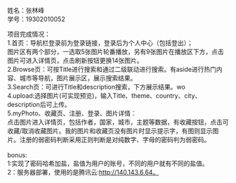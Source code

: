 姓名：张林峰  <br>学号：19302010052

项目完成情况：<br>1.首页：导航栏登录前为登录链接，登录后为个人中心（包括登出）；<br>图片区有两个部分，一选取5张图片轮番播放，另有9张图片在播放区下方，点击图片可进入详情页，点击刷新按钮更换14张图片。<br>2.Browse页：可按Title进行搜索和通过二级联动进行搜索。有aside进行热门内容、城市等导航，图片展示区，展示搜索结果。<br>3.Search页：可进行Title和description搜索，下方展示结果。wo
<br>4.upload:选择图片(可实现预览)，输入Title、theme、country、city、description后可上传。<br>5.myPhoto、收藏页、注册、登录、图片详情：<br>点击图片进入详情页，包括作者，国家，城市，主题等数据，有收藏按钮，点击可收藏/取消收藏图片。我的图片和收藏页没有图片时显示提示字，有图则显示图片。注册的弱密码判断采用正则判断是对纯数字、字母的密码判为弱密码。<br><br>bonus:<br>1:实现了密码哈希加盐，盐值为用户的账号，不同的用户就有不同的盐值。<br>2：服务器部署，使用的是腾讯云:http://140.143.6.64。

